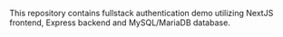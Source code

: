 This repository contains fullstack authentication demo utilizing NextJS frontend, Express backend and MySQL/MariaDB database. 
